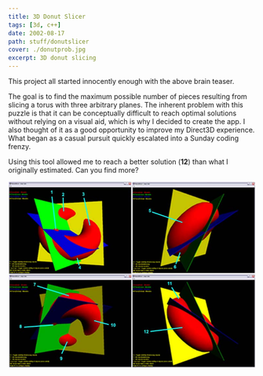 ```yaml
---
title: 3D Donut Slicer
tags: [3d, c++]
date: 2002-08-17
path: stuff/donutslicer
cover: ./donutprob.jpg
excerpt: 3D donut slicing
---
```


This project all started innocently enough with the above brain teaser.

The goal is to find the maximum possible number of pieces resulting from slicing a torus with three arbitrary planes. The inherent problem with this puzzle is that it can be conceptually difficult to reach optimal solutions without relying on a visual aid, which is why I decided to create the app. I also thought of it as a good opportunity to improve my Direct3D experience. What began as a casual pursuit quickly escalated into a Sunday coding frenzy.

Using this tool allowed me to reach a better solution (**12**) than what I originally estimated. Can you find more?

![donutsoln](donutsoln.jpg)
